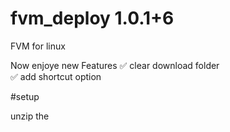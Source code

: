 # fvm_deploy 1.0.1+6
FVM for linux

Now enjoye new Features
✅ clear download folder  
✅ add shortcut option 

#setup

unzip the 